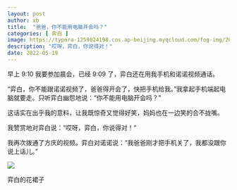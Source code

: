 ```yaml
---
layout: post
author: xb
title:  "爸爸，你不能用电脑开会吗？"
categories: [ 弈白 ]
image: https://typora-1259024198.cos.ap-beijing.myqcloud.com/fog-img/2022-05-19-3-post.jpeg
description: "哎呀，弈白，你说得对！"
date: 2022-05-19
---
```


早上 9:10 我要参加晨会，已经 9:09 了，弈白还在用我手机和诺诺视频通话。

“弈白，你不能跟诺诺视频了，爸爸得开会了，快把手机给我。”我拿起手机端起电脑就要走。只听弈白幽怨地说：“你不能用电脑开会吗？”

这话实在出乎我的意料，让我既惊奇又觉得好笑，妈妈也在一边笑的合不拢嘴。

我赞赏地对弈白说：“哎呀，弈白，你说得对！”

我再次拨通了方庆的视频。弈白对诺诺说：“我爸爸刚才把手机关了，我都没跟你说上话儿。”

<div class="img">
   <img src="https://typora-1259024198.cos.ap-beijing.myqcloud.com/fog-img/2022-05-19-3.jpeg">
   <p>弈白的花裙子</p>
</div>

